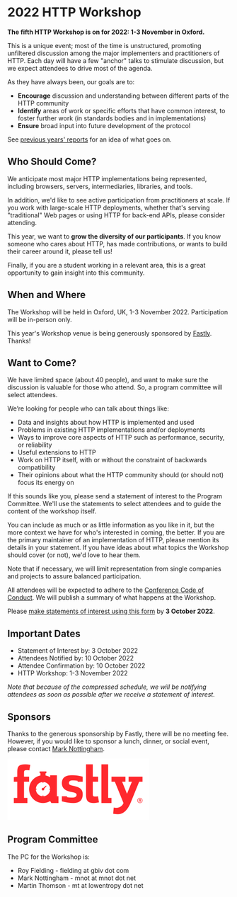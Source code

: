 
# 2022 HTTP Workshop

**The fifth HTTP Workshop is on for 2022: 1-3 November in Oxford.**

This is a unique event; most of the time is unstructured, promoting unfiltered discussion among the major implementers and practitioners of HTTP. Each day will have a few "anchor" talks to stimulate discussion, but we expect attendees to drive most of the agenda. 

As they have always been, our goals are to:

* **Encourage** discussion and understanding between different parts of the HTTP community
* **Identify** areas of work or specific efforts that have common interest, to foster further work (in standards bodies and in implementations)
* **Ensure** broad input into future development of the protocol

See [previous years' reports](https://httpwork.shop/) for an idea of what goes on.

## Who Should Come?

We anticipate most major HTTP implementations being represented, including browsers, servers, intermediaries, libraries, and tools.

In addition, we'd like to see active participation from practitioners at scale. If you work with large-scale HTTP deployments, whether that's serving "traditional" Web pages or using HTTP for back-end APIs, please consider attending.

This year, we want to **grow the diversity of our participants**. If you know someone who cares about HTTP, has made contributions, or wants to build their career around it, please tell us!

Finally, if you are a student working in a relevant area, this is a great opportunity to gain insight into this community.


## When and Where

The Workshop will be held in Oxford, UK, 1-3 November 2022. Participation will be in-person only.

This year's Workshop venue is being generously sponsored by [Fastly](https://fastly.com/). Thanks!


## Want to Come?

We have limited space (about 40 people), and want to make sure the discussion is valuable for those who attend. So, a program committee will select attendees.

We’re looking for people who can talk about things like:

* Data and insights about how HTTP is implemented and used
* Problems in existing HTTP implementations and/or deployments
* Ways to improve core aspects of HTTP such as performance, security, or reliability
* Useful extensions to HTTP
* Work on HTTP itself, with or without the constraint of backwards compatibility
* Their opinions about what the HTTP community should (or should not) focus its energy on

If this sounds like you, please send a statement of interest to the Program Committee. We'll use the statements to select attendees and to guide the content of the workshop itself.

You can include as much or as little information as you like in it, but the more context we have for who's interested in coming, the better. If you are the primary maintainer of an implementation of HTTP, please mention its details in your statement. If you have ideas about what topics the Workshop should cover (or not), we'd love to hear them.

Note that if necessary, we will limit representation from single companies and projects to assure balanced participation.

All attendees will be expected to adhere to the [Conference Code of Conduct](http://confcodeofconduct.com/). We will publish a summary of what happens at the Workshop.

Please [make statements of interest using this form](https://forms.office.com/r/jEXGVTf3AT) by **3 October 2022**.


## Important Dates

* Statement of Interest by: 3 October 2022
* Attendees Notified by: 10 October 2022
* Attendee Confirmation by: 10 October 2022
* HTTP Workshop: 1-3 November 2022

_Note that because of the compressed schedule, we will be notifying attendees as soon as possible after we receive a statement of interest._

## Sponsors

Thanks to the generous sponsorship by Fastly, there will be no meeting fee. However, if you would like to sponsor a lunch, dinner, or social event, please contact [Mark Nottingham](mailto:mnot@mnot.net).

[![Fastly](asset/fastly.png)](https://fastly.com)


## Program Committee 

The PC for the Workshop is:

* Roy Fielding - fielding at gbiv dot com
* Mark Nottingham - mnot at mnot dot net
* Martin Thomson - mt at lowentropy dot net

